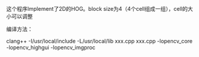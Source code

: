 这个程序Implement了2D的HOG。block size为4（4个cell组成一组），cell的大小可以调整

编译方法：

clang++ -I/usr/local/include -L/usr/local/lib xxx.cpp xxx.cpp -lopencv_core -lopencv_highgui -lopencv_imgproc

